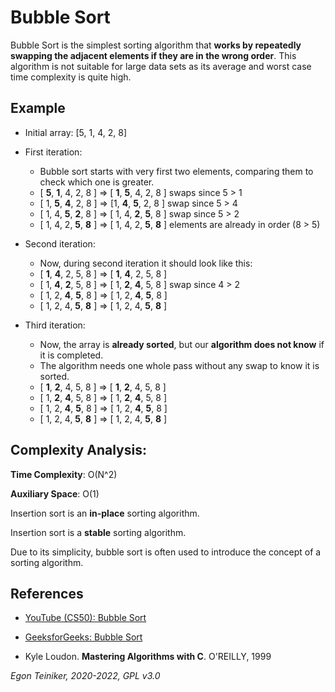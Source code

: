 # Bubble Sort

Bubble Sort is the simplest sorting algorithm that **works by repeatedly swapping the adjacent elements if they are in the wrong order**. This algorithm is not suitable for large data sets as its average and worst case time complexity is quite high.

## Example

* Initial array: [5, 1, 4, 2, 8]
    
* First iteration:
    * Bubble sort starts with very first two elements, comparing them to check which one is greater.
    * [ **5**, **1**, 4, 2, 8 ] => [ **1**, **5**, 4, 2, 8 ] swaps since 5 > 1
    * [ 1, **5**, **4**, 2, 8 ] =>  [1, **4**, **5**, 2, 8 ] swap since 5 > 4
    * [ 1, 4, **5**, **2**, 8 ] =>  [ 1, 4, **2**, **5**, 8 ] swap since 5 > 2 
    * [ 1, 4, 2, **5**, **8** ] => [ 1, 4, 2, **5**, **8** ] elements are already in order (8 > 5)
    
* Second iteration: 
    * Now, during second iteration it should look like this:
    * [ **1**, **4**, 2, 5, 8 ] => [ **1**, **4**, 2, 5, 8 ] 
    * [ 1, **4**, **2**, 5, 8 ] => [ 1, **2**, **4**, 5, 8 ] swap since 4 > 2 
    * [ 1, 2, **4**, **5**, 8 ] => [ 1, 2, **4**, **5**, 8 ] 
    * [ 1, 2, 4, **5**, **8** ] => [ 1, 2, 4, **5**, **8** ] 

* Third iteration: 
    * Now, the array is **already sorted**, but our **algorithm does not know** 
        if it is completed.
    * The algorithm needs one whole pass without any swap to know it is sorted.
    * [ **1**, **2**, 4, 5, 8 ] => [ **1**, **2**, 4, 5, 8 ] 
    * [ 1, **2**, **4**, 5, 8 ] => [ 1, **2**, **4**, 5, 8 ] 
    * [ 1, 2, **4**, **5**, 8 ] => [ 1, 2, **4**, **5**, 8 ] 
    * [ 1, 2, 4, **5**, **8** ] => [ 1, 2, 4, **5**, **8** ]


## Complexity Analysis:

**Time Complexity**: O(N^2)

**Auxiliary Space**: O(1)

Insertion sort is an **in-place** sorting algorithm.

Insertion sort is a **stable** sorting algorithm.

Due to its simplicity, bubble sort is often used to introduce the concept of a sorting algorithm. 

## References
* [YouTube (CS50): Bubble Sort](https://youtu.be/RT-hUXUWQ2I)

* [GeeksforGeeks: Bubble Sort](https://www.geeksforgeeks.org/bubble-sort/)

* Kyle Loudon. **Mastering Algorithms with C**. O'REILLY, 1999
 
*Egon Teiniker, 2020-2022, GPL v3.0* 